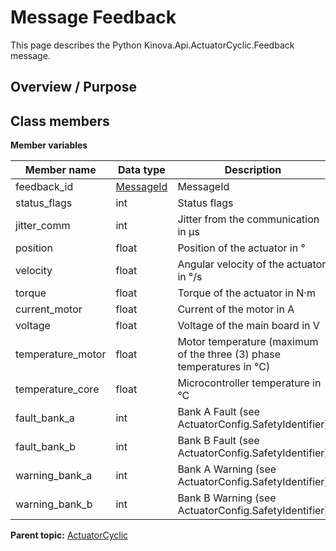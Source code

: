 # Message Feedback

This page describes the Python Kinova.Api.ActuatorCyclic.Feedback message.

## Overview / Purpose

## Class members

 **Member variables** 

|Member name|Data type|Description|
|-----------|---------|-----------|
|feedback\_id| [MessageId](msg_ActuatorCyclic_MessageId.md#)|MessageId|
|status\_flags|int|Status flags|
|jitter\_comm|int|Jitter from the communication in μs|
|position|float|Position of the actuator in °|
|velocity|float|Angular velocity of the actuator in °/s|
|torque|float|Torque of the actuator in N·m|
|current\_motor|float|Current of the motor in A|
|voltage|float|Voltage of the main board in V|
|temperature\_motor|float|Motor temperature \(maximum of the three \(3\) phase temperatures in °C\)|
|temperature\_core|float|Microcontroller temperature in °C|
|fault\_bank\_a|int|Bank A Fault \(see ActuatorConfig.SafetyIdentifier\)|
|fault\_bank\_b|int|Bank B Fault \(see ActuatorConfig.SafetyIdentifier\)|
|warning\_bank\_a|int|Bank A Warning \(see ActuatorConfig.SafetyIdentifier\)|
|warning\_bank\_b|int|Bank B Warning \(see ActuatorConfig.SafetyIdentifier\)|

**Parent topic:** [ActuatorCyclic](../references/summary_ActuatorCyclic.md)

